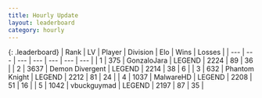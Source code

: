 ```yaml
---
title: Hourly Update
layout: leaderboard
category: hourly
---
```


{: .leaderboard}
| Rank | LV | Player | Division | Elo | Wins | Losses |
| --- | --- | --- | --- | --- | --- | --- |
| <span data-change="0">1</span> | 375 | <span title="ID: 650626">GonzaloJara</span> | LEGEND | <span data-change="0">2224</span> | <span data-change="0">89</span> | <span data-change="0">36</span> |
| <span data-change="0">2</span> | 3637 | <span title="ID: 370081">Demon Divergent</span> | LEGEND | <span data-change="0">2214</span> | <span data-change="0">38</span> | <span data-change="0">6</span> |
| <span data-change="0">3</span> | 632 | <span title="ID: 742939">Phantom Knight</span> | LEGEND | <span data-change="0">2212</span> | <span data-change="0">81</span> | <span data-change="0">24</span> |
| <span data-change="0">4</span> | 1037 | <span title="ID: 261794">MalwareHD</span> | LEGEND | <span data-change="0">2208</span> | <span data-change="0">51</span> | <span data-change="0">16</span> |
| <span data-change="0">5</span> | 1042 | <span title="ID: 418052">vbuckguymad</span> | LEGEND | <span data-change="0">2197</span> | <span data-change="0">87</span> | <span data-change="0">35</span> |